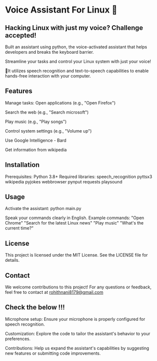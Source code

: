 <h1>Voice Assistant For Linux 🐧</h1>


## Hacking Linux with just my voice? Challenge accepted!

Built an assistant using python, the voice-activated assistant that helps developers and breaks the keyboard barrier.

Streamline your tasks and control your Linux system with just your voice!

🤖It utilizes speech recognition and text-to-speech capabilities to enable hands-free interaction with your computer.

## Features

Manage tasks:
Open applications (e.g., "Open Firefox")

Search the web (e.g., "Search microsoft")

Play music (e.g., "Play songs")

Control system settings (e.g., "Volume up")

Use Google Intelligence - Bard 

Get information from wikipedia

## Installation

Prerequisites:
Python 3.8+
Required libraries:
speech_recognition
pyttsx3
wikipedia
pyjokes
webbrowser
pynput
requests
playsound


## Usage

Activate the assistant:
python main.py

Speak your commands clearly in English.
Example commands:
"Open Chrome"
"Search for the latest Linux news"
"Play music"
"What's the current time?"

## License

This project is licensed under the MIT License. See the LICENSE file for details.

## Contact

We welcome contributions to this project!
For any questions or feedback, feel free to contact at rohithnani8179@gmail.com

## Check the below !!!

Microphone setup: Ensure your microphone is properly configured for speech recognition.

Customization: Explore the code to tailor the assistant's behavior to your preferences.

Contributions: Help us expand the assistant's capabilities by suggesting new features or submitting code improvements.
